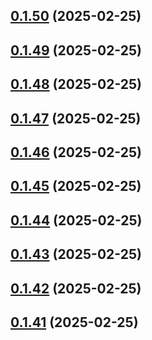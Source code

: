 ## [0.1.50](https://github.com/binary-braids/terraform-oracle/compare/v0.1.49...v0.1.50) (2025-02-25)



## [0.1.49](https://github.com/binary-braids/terraform-oracle/compare/v0.1.48...v0.1.49) (2025-02-25)



## [0.1.48](https://github.com/binary-braids/terraform-oracle/compare/v0.1.47...v0.1.48) (2025-02-25)



## [0.1.47](https://github.com/binary-braids/terraform-oracle/compare/v0.1.46...v0.1.47) (2025-02-25)



## [0.1.46](https://github.com/binary-braids/terraform-oracle/compare/v0.1.45...v0.1.46) (2025-02-25)



## [0.1.45](https://github.com/binary-braids/terraform-oracle/compare/v0.1.44...v0.1.45) (2025-02-25)



## [0.1.44](https://github.com/binary-braids/terraform-oracle/compare/v0.1.43...v0.1.44) (2025-02-25)



## [0.1.43](https://github.com/binary-braids/terraform-oracle/compare/v0.1.42...v0.1.43) (2025-02-25)



## [0.1.42](https://github.com/binary-braids/terraform-oracle/compare/v0.1.41...v0.1.42) (2025-02-25)



## [0.1.41](https://github.com/binary-braids/terraform-oracle/compare/v0.1.40...v0.1.41) (2025-02-25)



